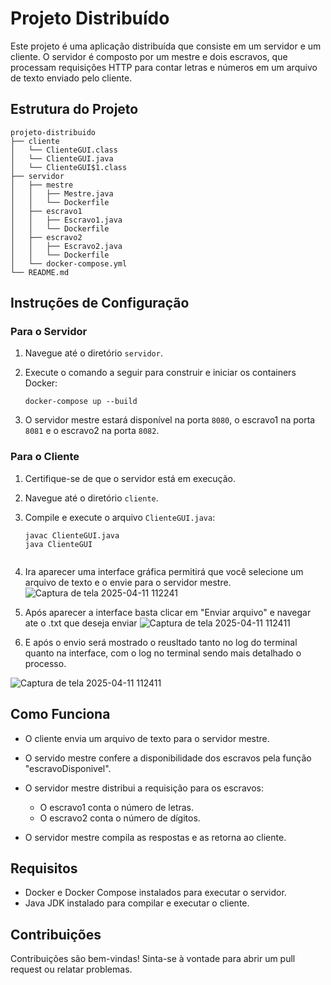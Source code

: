 # Projeto Distribuído

Este projeto é uma aplicação distribuída que consiste em um servidor e um cliente. O servidor é composto por um mestre e dois escravos, que processam requisições HTTP para contar letras e números em um arquivo de texto enviado pelo cliente.

## Estrutura do Projeto

```
projeto-distribuido
├── cliente
│   └── ClienteGUI.class
│   └── ClienteGUI.java
│   └── ClienteGUI$1.class
├── servidor
│   ├── mestre
│   │   ├── Mestre.java
│   │   └── Dockerfile
│   ├── escravo1
│   │   ├── Escravo1.java
│   │   └── Dockerfile
│   ├── escravo2
│   │   ├── Escravo2.java
│   │   └── Dockerfile
│   └── docker-compose.yml
└── README.md
```

## Instruções de Configuração

### Para o Servidor

1. Navegue até o diretório `servidor`.
2. Execute o comando a seguir para construir e iniciar os containers Docker:

   ```
   docker-compose up --build
   ```

3. O servidor mestre estará disponível na porta `8080`, o escravo1 na porta `8081` e o escravo2 na porta `8082`.

### Para o Cliente

1. Certifique-se de que o servidor está em execução.
2. Navegue até o diretório `cliente`.
3. Compile e execute o arquivo `ClienteGUI.java`:

   ```
   javac ClienteGUI.java
   java ClienteGUI


4. Ira aparecer uma interface gráfica permitirá que você selecione um arquivo de texto e o envie para o servidor mestre.
![Captura de tela 2025-04-11 112241](https://github.com/user-attachments/assets/3d6ff5a0-9cb6-4b7b-88ef-2b75c65f6faf)

5. Após aparecer a interface basta clicar em "Enviar arquivo" e navegar ate o .txt que deseja enviar
![Captura de tela 2025-04-11 112411](https://github.com/user-attachments/assets/36fb4452-839a-4f98-90c9-f5a4d9a82fff)

7. E após o envio será mostrado o reusltado tanto no log do terminal quanto na interface, com o log no terminal sendo mais detalhado o processo.
   
![Captura de tela 2025-04-11 112411](https://github.com/user-attachments/assets/09f9ebf7-8f95-42ca-8ad4-03c417cf08ba)

## Como Funciona

- O cliente envia um arquivo de texto para o servidor mestre.
- O servido mestre confere a disponibilidade dos escravos pela função "escravoDisponivel".
- O servidor mestre distribui a requisição para os escravos:
  - O escravo1 conta o número de letras.
  - O escravo2 conta o número de dígitos.

- O servidor mestre compila as respostas e as retorna ao cliente.

## Requisitos

- Docker e Docker Compose instalados para executar o servidor.
- Java JDK instalado para compilar e executar o cliente.

## Contribuições

Contribuições são bem-vindas! Sinta-se à vontade para abrir um pull request ou relatar problemas.
